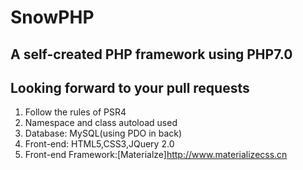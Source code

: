 # SnowPHP

## A self-created PHP framework using PHP7.0   

## Looking forward to your pull requests

1. Follow the rules of PSR4
2. Namespace and class autoload used
3. Database: MySQL(using PDO in back)
4. Front-end: HTML5,CSS3,JQuery 2.0
5. Front-end Framework:[Materialze]<http://www.materializecss.cn>